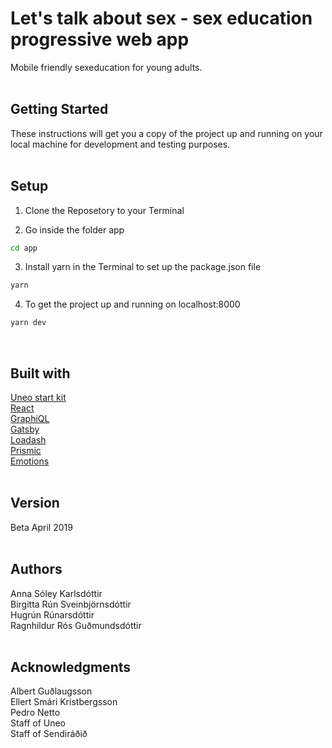 # Let's talk about sex - sex education progressive web app
Mobile friendly sexeducation for young adults. </br></br>

## Getting Started
These instructions will get you a copy of the project up and running on your local machine for development and testing purposes.</br></br>

## Setup
1. Clone the Reposetory to your Terminal

2. Go inside the folder app
```bash
cd app
```
3. Install yarn in the Terminal to set up the package.json file
```bash
yarn
```
4. To get the project up and running on localhost:8000
```bash
yarn dev
```
</br>

## Built with
[Uneo start kit](https://github.com/ueno-llc/create-ueno-app)</br>
[React](https://reactjs.org/)</br>
[GraphiQL](https://graphql.org/)</br>
[Gatsby](https://www.gatsbyjs.org/)</br>
[Loadash](https://lodash.com/)</br>
[Prismic](https://prismic.io/)</br>
[Emotions](https://emotion.sh/docs/introduction)</br></br>


## Version
Beta April 2019</br></br>


## Authors
Anna Sóley Karlsdóttir</br>
Birgitta Rún Sveinbjörnsdóttir</br>
Hugrún Rúnarsdóttir</br>
Ragnhildur Rós Guðmundsdóttir</br></br>


## Acknowledgments
Albert Guðlaugsson</br>
Ellert Smári Kristbergsson</br>
Pedro Netto</br>
Staff of Uneo</br>
Staff of Sendiráðið</br>





